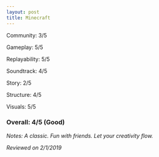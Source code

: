 ```yaml
---
layout: post
title: Minecraft
---
```


Community: 3/5

Gameplay: 5/5

Replayability: 5/5

Soundtrack: 4/5

Story: 2/5

Structure: 4/5

Visuals: 5/5

### Overall: 4/5 (Good)

*Notes: A classic. Fun with friends. Let your creativity flow.*

*Reviewed on 2/1/2019*
